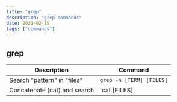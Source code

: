```yaml
---
title: "grep"
description: "grep commands"
date: 2021-02-15
tags: ["commands"]
---
```


## grep


| Description                                                                          | Command                              |
| ------------------------------------------------------------------------------------ | ------------------------------------ |
| Search "pattern" in "files" | `grep -n [TERM] [FILES]` |
| Concatenate (cat) and search | `cat [FILES] | grep [TERM]` |
